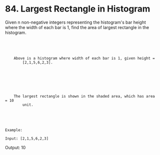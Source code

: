 # 84. Largest Rectangle in Histogram

Given n non-negative integers representing the histogram's bar height where the
        width of each bar is 1, find the area of largest rectangle in the histogram.

     

    
        
        Above is a histogram where width of each bar is 1, given height =
            [2,1,5,6,2,3].
        
    

     

    
        
        The largest rectangle is shown in the shaded area, which has area = 10
            unit.
        
    

     

    Example:

    Input: [2,1,5,6,2,3]
Output: 10